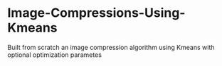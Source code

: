 # Image-Compressions-Using-Kmeans

Built from scratch an image compression algorithm using Kmeans with optional optimization parametes 
